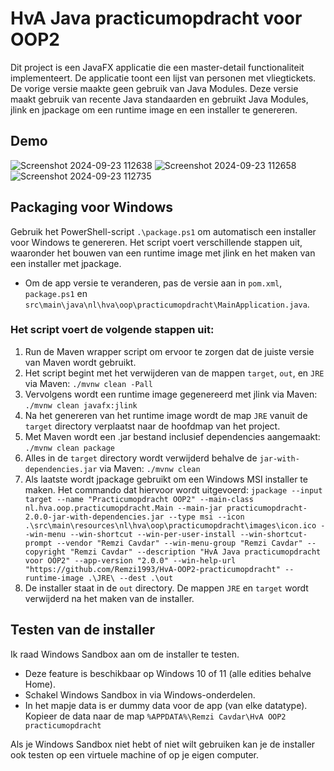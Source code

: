 # HvA Java practicumopdracht voor OOP2
Dit project is een JavaFX applicatie die een master-detail functionaliteit implementeert. 
De applicatie toont een lijst van personen met vliegtickets.
De vorige versie maakte geen gebruik van Java Modules.
Deze versie maakt gebruik van recente Java standaarden en gebruikt Java Modules, jlink en jpackage om een runtime image en een installer te genereren.

## Demo
![Screenshot 2024-09-23 112638](https://github.com/user-attachments/assets/67478baa-f9e1-4102-8ad7-5709bef4aabb)
![Screenshot 2024-09-23 112658](https://github.com/user-attachments/assets/cd77e584-b449-4f88-b240-8baf2443adec)
![Screenshot 2024-09-23 112735](https://github.com/user-attachments/assets/bc04f7d2-7c35-4018-8fa9-d42978d2f38c)

## Packaging voor Windows
Gebruik het PowerShell-script `.\package.ps1` om automatisch een installer voor Windows te genereren. 
Het script voert verschillende stappen uit, waaronder het bouwen van een runtime image met jlink en het maken van een installer met jpackage.
- Om de app versie te veranderen, pas de versie aan in `pom.xml`, `package.ps1` en `src\main\java\nl\hva\oop\practicumopdracht\MainApplication.java`.

### Het script voert de volgende stappen uit:
1. Run de Maven wrapper script om ervoor te zorgen dat de juiste versie van Maven wordt gebruikt.
2. Het script begint met het verwijderen van de mappen `target`, `out`, en `JRE` via Maven: `./mvnw clean -Pall`
3. Vervolgens wordt een runtime image gegenereerd met jlink via Maven: `./mvnw clean javafx:jlink`
4. Na het genereren van het runtime image wordt de map `JRE` vanuit de `target` directory verplaatst naar de hoofdmap van het project.
5. Met Maven wordt een .jar bestand inclusief dependencies aangemaakt: `./mvnw clean package`
6. Alles in de `target` directory wordt verwijderd behalve de `jar-with-dependencies.jar` via Maven: `./mvnw clean`
7. Als laatste wordt jpackage gebruikt om een Windows MSI installer te maken. Het commando dat hiervoor wordt uitgevoerd: `jpackage --input target --name "Practicumopdracht OOP2" --main-class nl.hva.oop.practicumopdracht.Main --main-jar practicumopdracht-2.0.0-jar-with-dependencies.jar --type msi --icon .\src\main\resources\nl\hva\oop\practicumopdracht\images\icon.ico --win-menu --win-shortcut --win-per-user-install --win-shortcut-prompt --vendor "Remzi Cavdar" --win-menu-group "Remzi Cavdar" --copyright "Remzi Cavdar" --description "HvA Java practicumopdracht voor OOP2" --app-version "2.0.0" --win-help-url "https://github.com/Remzi1993/HvA-OOP2-practicumopdracht" --runtime-image .\JRE\ --dest .\out`
8. De installer staat in de `out` directory. De mappen `JRE` en `target` wordt verwijderd na het maken van de installer.

## Testen van de installer
Ik raad Windows Sandbox aan om de installer te testen.
- Deze feature is beschikbaar op Windows 10 of 11 (alle edities behalve Home).
- Schakel Windows Sandbox in via Windows-onderdelen.
- In het mapje data is er dummy data voor de app (van elke datatype). Kopieer de data naar de map `%APPDATA%\Remzi Cavdar\HvA OOP2 practicumopdracht`

Als je Windows Sandbox niet hebt of niet wilt gebruiken kan je de installer ook testen op een virtuele machine of op je eigen computer.
